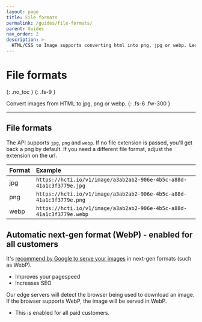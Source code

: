 ```yaml
---
layout: page
title: File formats
permalink: /guides/file-formats/
parent: Guides
nav_order: 2
description: >-
  HTML/CSS to Image supports converting html into png, jpg or webp. Learn how to specify the format of your image.
---
```

# File formats
{: .no_toc }
{: .fs-9 }

Convert images from HTML to jpg, png or webp.
{: .fs-6 .fw-300 }

<hr>

## File formats

The API supports `jpg`, `png` and `webp`. If no file extension is passed, you'll get back a png by default. If you need a different file format, adjust the extension on the url.

| **Format** | **Example** |
| :--- | :--- |
| jpg | `https://hcti.io/v1/image/a3ab2ab2-906e-4b5c-a88d-41a1c3f3779e.jpg` |
| png | `https://hcti.io/v1/image/a3ab2ab2-906e-4b5c-a88d-41a1c3f3779e.png` |
| webp | `https://hcti.io/v1/image/a3ab2ab2-906e-4b5c-a88d-41a1c3f3779e.webp` |

## Automatic next-gen format (WebP) - enabled for all customers

It's [recommend by Google to serve your images](https://web.dev/uses-webp-images/) in next-gen formats (such as WebP).

- Improves your pagespeed
- Increases SEO

Our edge servers will detect the browser being used to download an image. If the browser supports WebP, the image will be served in WebP.

- This is enabled for all paid customers.

